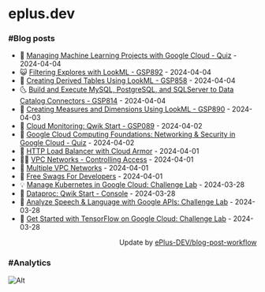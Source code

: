 # eplus.dev

### #Blog posts

<!-- BLOG-POST-LIST:START -->
 - 🧰 [Managing Machine Learning Projects with Google Cloud - Quiz](https://eplus.dev/managing-machine-learning-projects-with-google-cloud-quiz) - 2024-04-04
 - 😺 [Filtering Explores with LookML - GSP892](https://eplus.dev/filtering-explores-with-lookml-gsp892) - 2024-04-04
 - 🗽 [Creating Derived Tables Using LookML - GSP858](https://eplus.dev/creating-derived-tables-using-lookml-gsp858) - 2024-04-04
 - 🌜 [Build and Execute MySQL, PostgreSQL, and SQLServer to Data Catalog Connectors - GSP814](https://eplus.dev/build-and-execute-mysql-postgresql-and-sqlserver-to-data-catalog-connectors-gsp814) - 2024-04-04
 - 📝 [Creating Measures and Dimensions Using LookML - GSP890](https://eplus.dev/creating-measures-and-dimensions-using-lookml-gsp890) - 2024-04-03
 - 🚀 [Cloud Monitoring: Qwik Start - GSP089](https://eplus.dev/cloud-monitoring-qwik-start-gsp089) - 2024-04-02
 - 💼 [Google Cloud Computing Foundations: Networking &amp; Security in Google Cloud - Quiz](https://eplus.dev/google-cloud-computing-foundations-networking-security-in-google-cloud-quiz) - 2024-04-02
 - 🦣 [HTTP Load Balancer with Cloud Armor](https://eplus.dev/http-load-balancer-with-cloud-armor) - 2024-04-01
 - 👨‍🏫 [VPC Networks - Controlling Access](https://eplus.dev/vpc-networks-controlling-access) - 2024-04-01
 - 🔭 [Multiple VPC Networks](https://eplus.dev/multiple-vpc-networks) - 2024-04-01
 - 🤡 [Free Swags For Developers](https://eplus.dev/free-swags-for-developers) - 2024-04-01
 - 💡 [Manage Kubernetes in Google Cloud: Challenge Lab](https://eplus.dev/manage-kubernetes-in-google-cloud-challenge-lab) - 2024-03-28
 - 🦣 [Dataproc: Qwik Start - Console](https://eplus.dev/dataproc-qwik-start-console) - 2024-03-28
 - 💪 [Analyze Speech &amp; Language with Google APIs: Challenge Lab](https://eplus.dev/analyze-speech-language-with-google-apis-challenge-lab) - 2024-03-28
 - 🤡 [Get Started with TensorFlow on Google Cloud: Challenge Lab](https://eplus.dev/get-started-with-tensorflow-on-google-cloud-challenge-lab) - 2024-03-28<!-- BLOG-POST-LIST:END -->

<div align="right">
  Update by <a target="_blank"
    href="https://github.com/ePlus-DEV/blog-post-workflow">ePlus-DEV/blog-post-workflow</a>
</div>

### #Analytics
![Alt](https://repobeats.axiom.co/api/embed/9990f7cddfbad8d834990b10ccad05f81ac1096f.svg "Repobeats analytics image")
